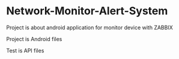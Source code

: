 # Network-Monitor-Alert-System
Project is about android application for monitor device with ZABBIX

Project is Android files

Test is API files
